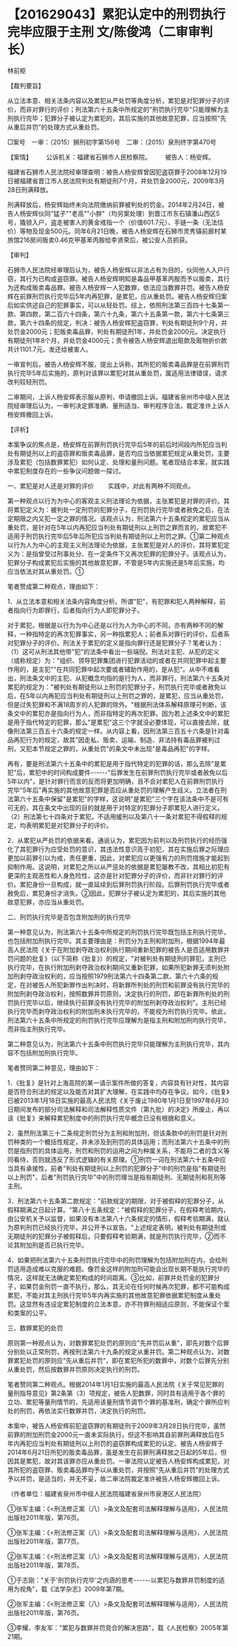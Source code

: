 # 【201629043】累犯认定中的刑罚执行完毕应限于主刑 文/陈俊鸿（二审审判长）

林前枢

【裁判要旨】

从立法本意、相关法条内容以及累犯从严处罚等角度分析，累犯是对犯罪分子的评价，而非对罪行的评价；刑法第六十五条中所规定的"刑罚执行完毕"只能理解为主刑执行完毕；犯罪分子被认定为累犯的，其后实施的其他故意犯罪，应当按照"先从重后并罚"的处理方式从重处罚。

□案号　一审：（2015）狮刑初字第156号　二审：（2015）泉刑终字第470号

【案情】 　　公诉机关：福建省石狮市人民检察院。 　　被告人：杨安辉。

福建省石狮市人民法院经审理查明：被告人杨安辉曾因犯盗窃罪于2008年12月19日被福建省晋江市人民法院判处有期徒刑7个月，并处罚金2000元，2009年3月28日刑满释放。

刑满释放后，杨安辉始终未向法院缴纳前罪被判处的罚金。2014年2月24日，被告人杨安辉伙同"猛子""老高""小胖"（均另案处理）到晋江市东石镇潘山西区5号，撬锁入户，盗走被害人的黄金戒指一个（价值601.7元）、手链一条（无法估价）等物及现金500元。同年6月21日晚，被告人杨安辉在石狮市灵秀镇前廊村某旅馆216房间贩卖0.46克甲基苯丙胺给李贤荣后，被公安人员抓获。

【审判】

石狮市人民法院经审理后认为，被告人杨安辉以非法占有为目的，伙同他人入户行窃，其行为已构成盗窃罪。被告人杨安辉明知是毒品甲基苯丙胺而予以贩卖，其行为还构成贩卖毒品罪。被告人杨安辉一人犯数罪，依法应当数罪并罚。被告人杨安辉在前罪刑罚执行完毕后5年内再犯罪，是累犯，应从重处罚。被告人杨安辉归案后如实供述自己的犯罪事实，可以从轻处罚。综上，依照刑法第三百四十七条第一款、第四款，第二百六十四条，第六十九条，第六十五条第一款，第六十七条第三款，第六十四条的规定，判决：被告人杨安辉犯盗窃罪，判处有期徒刑9个月，并处罚金2000元；犯贩卖毒品罪，判处有期徒刑1年，并处罚金2000元。决定执行有期徒刑1年8个月，并处罚金4000元；责令被告人杨安辉退出赃款及赃物折价款共计1101.7元，发还给被害人。

一审宣判后，被告人杨安辉不服，提出上诉称，其所犯的贩卖毒品罪是在前罪刑罚执行完毕5年后实施的，原判对该罪以累犯对其从重处罚，属适用法律错误，请求改判较轻刑罚。

二审期间，上诉人杨安辉表示服从原判，申请撤回上诉。福建省泉州市中级人民法院经审理后认为，一审判决定罪准确、量刑适当、审判程序合法，裁定准许上诉人杨安辉撤回上诉。

【评析】

本案争议的焦点是，杨安辉在前罪刑罚执行完毕后5年的前后时间段内所犯应当判处有期徒刑以上的盗窃罪和贩卖毒品罪，是否均应当依据累犯规定从重处罚，主要涉及累犯（包括数罪累犯）如何认定、处理和量刑问题。笔者现结合本案，就实践中累犯制度存在的一些争议问题做一探讨。

一、累犯是对人还是对罪的评价 　　实践中，对此有两种不同观点。

第一种观点以行为为中心的客观主义刑法理论为依据，主张累犯是对罪的评价。其将累犯定义为：被判处一定刑罚的犯罪分子，在刑罚执行完毕或者赦免之后，在法定期限之内又犯一定之罪的情况。该观点认为，刑法第六十五条规定的累犯应当从重处罚，是针对在5年以内再犯应当判处有期徒刑以上刑罚之罪而言的，故累犯不适用于刑罚执行完毕后5年后所犯应当判处有期徒刑以上刑罚之罪。①第二种观点以行为人为中心的主观主义刑法理论为依据，主张累犯是对人的评价，其将累犯定义为：是指曾受过刑事处分、在一定条件下又再次犯罪的犯罪分子。该观点认为，犯罪分子构成累犯后实施的其他故意犯罪，不管是5年内实施还是5年后实施，均应当依法对其从重处罚。①

笔者赞成第二种观点，理由如下：

1．从立法本意和相关法条内容角度分析。所谓"犯"，有犯罪和犯人两种解释，前者指向行为即罪行，后者指向行为人即犯罪分子。

对于累犯，根据是以行为为中心还是以行为人为中心的不同，亦有两种不同的解释，一种指特定的再次犯罪事实，另一种指累犯人；前者系对罪行的评价，后者系对犯罪分子的评价。刑法关于累犯的定义是指向罪行还是犯罪分子？笔者认为：（1）这可从刑法其他带"犯"的法条中看出一些端倪。刑法对主犯、从犯的定义（或称规定）为："组织、领导犯罪集团进行犯罪活动的或者在共同犯罪中起主要作用的，是主犯""在共同犯罪中起次要或者辅助作用的，是从犯"。从中不难看出，刑法条文中的主犯、从犯概念均指的是行为人，而非罪行。刑法第六十五条对累犯的规定为："被判处有期徒刑以上刑罚的犯罪分子，刑罚执行完毕或者赦免以后，在5年以内再犯应当判处有期徒刑以上刑罚之罪的，是累犯，应当从重处罚，但是过失犯罪和不满18周岁的人犯罪的除外。"根据刑法体系解释原理可判断，该条文中的累犯亦是指向行为人，而非指特定的再次犯罪。因为若上述条文中的累犯是用于指代特定的犯罪，那么"是累犯"这三个字就没必要体现，可以直接去除，就像刑法第三百五十六条的规定一样。从内容上看，因刑法第三百五十六条是针对毒品再犯行为的规定，故其"因走私、贩卖、运输、制造、非法持有毒品罪被判过刑，又犯本节规定之罪的，从重处罚"的条文中未出现"是毒品再犯"的字样。

再有，要是刑法第六十五条中的累犯是用于指代特定的犯罪的话，那么去除"是累犯"后，累犯中的时间构成要件------"后罪发生在前罪刑罚执行完毕或者赦免以后5年以内"，是针对罪行而言的反而将更加明确，且不会对累犯人在前罪刑罚执行完毕"5年后"再实施的其他故意犯罪是否应从重处罚的理解产生歧义。立法者在刑法第六十五条中保留"是累犯"的字样，这说明"是累犯"三个字在该法条中不是可有可无的，其在条文中出现的目的就是用于对特定的犯罪分子即累犯人进行定义。（2）刑法第七十四条对于累犯，不适用缓刑以及第八十一条对累犯不得假释的规定，均表明累犯是对犯罪分子的评价。

2．从累犯从严处罚的依据来看。通说认为，累犯因为前判以及刑罚执行的经历强化了其犯罪行为应受处罚的意识，其违法性意识高于初犯，其在实施后罪之际理应更加以前罪引以为戒，责任更重，因此，对累犯应以更强有力的刑罚措施才能起到抑制作用。这说明，对累犯之所以从严惩处的依据是累犯屡教不改，其相比初犯有更深的主观恶性和人身危险性，这亦是针对犯罪分子的评价，而非针对罪行的评价。累犯身份一旦构成，就一直延续到后罪刑罚执行阶段。后罪刑罚执行完毕或者赦免后，累犯身份才消失。②因此，犯罪分子被认定为累犯的，其后实施的其他故意犯罪，亦应当从重处罚。

二、刑罚执行完毕是否包含附加刑的执行完毕

第一种意见认为，刑法第六十五条中所规定的刑罚执行完毕既包括主刑执行完毕，也包括附加刑执行完毕。其主要理由是：刑罚分为主刑和附加刑，根据1994年最高人民法院《关于在附加剥夺政治权利执行期间重新犯罪的被告人是否适用数罪并罚问题的批复》（以下简称《批复》）的规定，"对被判处有期徒刑的罪犯，主刑已执行完毕，在执行附加刑剥夺政治权利期间又重新犯罪，如果所犯新罪无须判处附加刑剥夺政治权利的，应当按照1979刑法第六十四条第二款、第六十六条的规定，在对被告人所犯新罪作出判决时，将新罪所判处的刑罚和前罪没有执行完毕的附加刑剥夺政治权利，按照数罪并罚原则，决定执行的刑罚，即在新罪所判处的刑罚执行完毕以后，继续执行前罪没有执行完毕的附加刑剥夺政治权利"。主刑已经执行完毕而剥夺政治权利的附加刑未执行完毕的，不能视为刑罚执行完毕。依此，刑法第六十五条中所规定的刑罚执行完毕应理解为是指主刑和附加刑均执行完毕，而非指主刑执行完毕。

第二种意见认为，刑法第六十五条中刑罚执行完毕只能理解为主刑执行完毕，其内容不包括附加刑执行完毕。

笔者赞同第二种意见，理由如下：

1．《批复》是针对上海高院的某一请示案件所做的答复，内容具有针对性，其内容是否符合刑法的规定以及能否对其扩大理解，在实践中均存在争议。如今，《批复》已被2013年1月18日实施的最高人民法院《关于废止1980年1月1日至1997年6月30日期间发布的部分司法解释和司法解释性质文件（第九批）的决定》所废止，再以该《批复》来解释累犯制度中的刑罚执行完毕概念已没有根据和意义。

2．虽然刑法第三十二条规定刑罚分为主刑和附加刑，但该条款中的刑罚是针对刑罚种类的一个概括性规定，并未涉及到刑罚的具体运用；而刑法第六十五条中的刑罚是指刑罚的具体运用，刑罚和刑罚的运用之间为种属关系，不能将二者的含义等同看待，否则就违反了形式逻辑的有关原理。①刑罚一词在刑法第六十五条中应当具有承接性，前者"判处有期徒刑以上刑罚的犯罪分子"中的刑罚是指"有期徒刑以上刑罚"，后者"刑罚执行完毕"中的刑罚理当是指有期徒刑、无期徒刑和死刑等主刑。

3．刑法第六十五条第二款规定："前款规定的期限，对于被假释的犯罪分子，从假释期满之日起计算。"第八十五条规定："被假释的犯罪分子，在假释考验期内，由公安机关予以监督，如果没有本法第八十六条规定的情形，假释考验期满，就认为原判刑罚已经执行完毕，并公开予以宣告。"上述规定表明，被判处有期徒刑或无期徒刑的犯罪分子被假释后，只要假释考验期满，就是刑罚执行完毕，②而不论其附加刑是否已执行完毕。

4．如果把刑法第六十五条刑罚执行完毕中的刑罚理解为包括附加刑在内，会给刑罚适用造成难以克服的难题。像罚金这样的附加刑可能会出现长期不能执行完毕的情况，这样就无法确定累犯构成的时间距离。③比如，前罪并处罚金的犯罪分子，如果罚金刑罚一直不执行，那么，其无论在任何时候再次犯罪，都不可能构成累犯，不能对其主刑执行完毕5年内再实施的其他故意犯罪依据累犯制度从重处罚。这显然有违设定累犯制度的立法本意，亦不符罪刑相适应原则，不能保证个案和类案的公平。

三、数罪累犯的处罚

原则第一种观点认为，对数罪累犯处罚的原则应"先并罚后从重"，即先对数个后罪分别处以正常刑罚，再按刑法第六十九条的规定从重并罚。第二种观点认为，对数罪累犯处罚的原则应"先从重后并罚"，即在累犯所犯的数罪中，对数个后罪先分别从重处罚，然后按数罪并罚原则决定执行的刑罚。

笔者赞同第二种观点。根据2014年1月1日实施的最高人民法院《关于常见犯罪的量刑指导意见》第2条第（3）项规定，被告人犯数罪，同时具有适用于各个罪的立功、累犯等量刑情节的，先适用该量刑情节调节个罪的基准刑，确定个罪所应判处的刑罚，再依法实行数罪并罚，决定执行的刑罚。

本案中，被告人杨安辉前犯盗窃罪的有期徒刑于2009年3月28日执行完毕，虽然前罪的附加刑罚金2000元一直未实际执行，但这不影响其自前罪刑满释放后在5年内再犯应当判处有期徒刑以上刑罚的盗窃罪构成累犯的认定。被告人杨安辉于2014年6月21日所犯的贩卖毒品罪，虽是发生在前罪刑满释放之日起的5年后，但因其是累犯，故对其该罪亦应从重处罚。一审法院认定被告人杨安辉构成累犯，对其所犯的盗窃罪、贩卖毒品罪均予以从重处罚，并按照"先从重后并罚"的处理方式予以并罚，是适当的，并无不妥，故二审法院裁定准许被告人杨安辉撤回上诉。

（作者单位：福建省泉州市中级人民法院福建省泉州市泉港区人民法院）

①张军主编：《\<刑法修正案（八）\>条文及配套司法解释理解与适用》，人民法院出版社2011年版，第76页。

①张军主编：《\<刑法修正案（八）\>条文及配套司法解释理解与适用》，人民法院出版社2011年版，第77页。

②张军主编：《\<刑法修正案（八）\>条文及配套司法解释理解与适用》，人民法院出版社2011年版，第78页。

①于志刚："关于'刑罚执行完毕'之内涵的思考------以累犯与数罪并罚制度的适用为视角"，载《法学杂志》2009年第7期。

②张军主编：《\<刑法修正案（八）\>条文及配套司法解释理解与适用》，人民法院出版社2011年版，第76页。

③李耀、李友军："累犯与数罪并罚竞合的解决思路"，载《人民检察》2005年第21期。